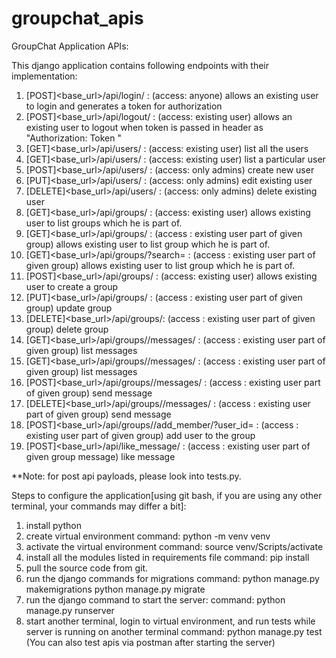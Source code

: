# groupchat_apis
GroupChat Application APIs:

This django application contains following endpoints with their implementation:
1) [POST]<base_url>/api/login/ : (access: anyone) allows an existing user to login and generates a token for authorization
2) [POST]<base_url>/api/logout/ : (access: existing user) allows an existing user to logout when token is passed in header as "Authorization: Token <token>"
3) [GET]<base_url>/api/users/ : (access: existing user) list all the users
4) [GET]<base_url>/api/users/<id> : (access: existing user) list a particular user
5) [POST]<base_url>/api/users/ : (access: only admins) create new user
6) [PUT]<base_url>/api/users/<id> : (access: only admins) edit existing user
7) [DELETE]<base_url>/api/users/<id> : (access: only admins) delete existing user
8) [GET]<base_url>/api/groups/ : (access: existing user) allows existing user to list groups which he is part of.
9) [GET]<base_url>/api/groups/<id> : (access : existing user part of given group) allows existing user to list group which he is part of.
10) [GET]<base_url>/api/groups/?search=<name> : (access : existing user part of given group) allows existing user to list group which he is part of.
11) [POST]<base_url>/api/groups/ : (access: existing user) allows existing user to create a group
12) [PUT]<base_url>/api/groups/<id> : (access : existing user part of given group) update group
13) [DELETE]<base_url>/api/groups/<id>: (access : existing user part of given group) delete group
14) [GET]<base_url>/api/groups/<id>/messages/ : (access : existing user part of given group) list messages
15) [GET]<base_url>/api/groups/<id>/messages/<id> : (access : existing user part of given group) list messages
16) [POST]<base_url>/api/groups/<id>/messages/ : (access : existing user part of given group) send message
17) [DELETE]<base_url>/api/groups/<id>/messages/<id> : (access : existing user part of given group) send message
18) [POST]<base_url>/api/groups/<id>/add_member/?user_id=<id> : (access : existing user part of given group) add user to the group
19) [POST]<base_url>/api/like_message/<id> : (access : existing user part of given group message) like message

**Note: for post api payloads, please look into tests.py.


Steps to configure the application[using git bash, if you are using any other terminal, your commands may differ a bit]:
1. install python
2. create virtual environment
	command: python -m venv venv
4. activate the virtual environment
	command: source venv/Scripts/activate
5. install all the modules listed in requirements file
	command: pip install <module>
6. pull the source code from git.
7. run the django commands for migrations
	command: python manage.py makemigrations
		 python manage.py migrate
8. run the django command to start the server:
	command: python manage.py runserver
9. start another terminal, login to virtual environment, and run tests while server is running on another terminal
	command: python manage.py test
(You can also test apis via postman after starting the server)
